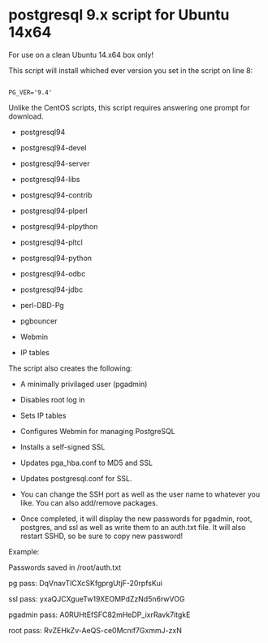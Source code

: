 # postgresql 9.x script for Ubuntu 14x64

For use on a clean Ubuntu 14.x64 box only!

This script will install whiched ever version you set in the script on line 8:  

<code>
PG_VER='9.4'
</code>

Unlike the CentOS scripts, this script requires answering one prompt for download.

- postgresql94 

- postgresql94-devel

- postgresql94-server 

- postgresql94-libs 

- postgresql94-contrib 

- postgresql94-plperl 

- postgresql94-plpython 

- postgresql94-pltcl 

- postgresql94-python 

- postgresql94-odbc 

- postgresql94-jdbc 

- perl-DBD-Pg 

- pgbouncer

- Webmin

- IP tables

The script also creates the following:

- A minimally privilaged user (pgadmin)

- Disables root log in

- Sets IP tables

- Configures Webmin for managing PostgreSQL

- Installs a self-signed SSL

- Updates pga_hba.conf to MD5 and SSL

- Updates postgresql.conf for SSL.

- You can change the SSH port as well as the user name to whatever you like.  You can also add/remove packages.

- Once completed, it will display the new passwords for pgadmin, root, postgres, and ssl as well as write them to an auth.txt file.  It will also restart SSHD, so be sure to copy new password!

Example:

Passwords saved in /root/auth.txt

pg pass: DqVnavTlCXcSKfgprgUtjF-20rpfsKui

ssl pass: yxaQJCXgueTw19XEOMPdZzNd5n6rwVOG

pgadmin pass: A0RUHtEfSFC82mHeDP_ixrRavk7itgkE

root pass: RvZEHkZv-AeQS-ce0Mcnif7GxmmJ-zxN

